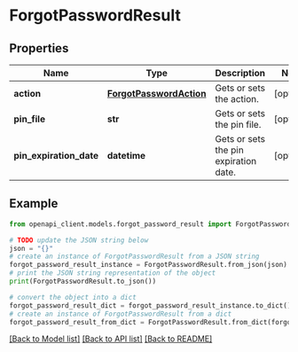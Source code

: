 # ForgotPasswordResult


## Properties

Name | Type | Description | Notes
------------ | ------------- | ------------- | -------------
**action** | [**ForgotPasswordAction**](ForgotPasswordAction.md) | Gets or sets the action. | [optional] 
**pin_file** | **str** | Gets or sets the pin file. | [optional] 
**pin_expiration_date** | **datetime** | Gets or sets the pin expiration date. | [optional] 

## Example

```python
from openapi_client.models.forgot_password_result import ForgotPasswordResult

# TODO update the JSON string below
json = "{}"
# create an instance of ForgotPasswordResult from a JSON string
forgot_password_result_instance = ForgotPasswordResult.from_json(json)
# print the JSON string representation of the object
print(ForgotPasswordResult.to_json())

# convert the object into a dict
forgot_password_result_dict = forgot_password_result_instance.to_dict()
# create an instance of ForgotPasswordResult from a dict
forgot_password_result_from_dict = ForgotPasswordResult.from_dict(forgot_password_result_dict)
```
[[Back to Model list]](../README.md#documentation-for-models) [[Back to API list]](../README.md#documentation-for-api-endpoints) [[Back to README]](../README.md)


